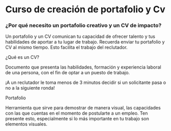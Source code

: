 # Curso de creación de portafolio y Cv 

### ¿Por qué necesito un portafolio creativo y un CV de impacto?

Un portafolio y un CV comunican tu capacidad de ofrecer talento y tus habilidades de aportar a tu lugar de trabajo. Recuerda enviar tu portafolio y CV al mismo tiempo. Esto facilita el trabajo del reclutador.

¿Qué es un CV?

Documento que presenta las habilidades, formación y experiencia laboral de una persona, con el fin de optar a un puesto de trabajo.

¡A un reclutador le toma menos de 3 minutos decidir si un solicitante pasa o no a la siguiente ronda!

Portafolio

Herramienta que sirve para demostrar de manera visual, las capacidades con las que cuentas en el momento de postularte a un empleo. Ten presente esto, especialmente si lo más importante en tu trabajo son elementos visuales.
